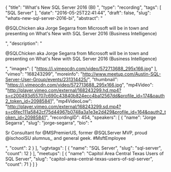 {
  "title": "What's New SQL Server 2016 (BI) ",
  "type": "recording",
  "tags": [
    "SQL Server"
  ],
  "date": "2016-05-25T22:41:44",
  "draft": false,
  "slug": "whats-new-sql-server-2016-bi",
  "abstract": "<p>@SQLChicken aka Jorge Segarra from Microsoft will be in town and presenting on What's New with SQL Server 2016 (Business Intelligence)</p>",
  "description": "<p>@SQLChicken aka Jorge Segarra from Microsoft will be in town and presenting on What's New with SQL Server 2016 (Business Intelligence)</p>",
  "images": [
    "https://i.vimeocdn.com/video/572713688_295x166.jpg"
  ],
  "vimeo": "168243299",
  "moreinfo": "http://www.meetup.com/Austin-SQL-Server-User-Group/events/231314425/",
  "thumbnail": "https://i.vimeocdn.com/video/572713688_295x166.jpg",
  "mp4Video": "http://player.vimeo.com/external/168243299.hd.mp4?s=c200493d55707c690c43840b824ecc4ba12567dd&profile_id=174&oauth2_token_id=20985841",
  "mp4VideoLow": "http://player.vimeo.com/external/168243299.sd.mp4?s=c6fec111a5842cf75d44967b0748a3a1e3e2d429&profile_id=164&oauth2_token_id=20985841",
  "recordingID": 454,
  "speakers": [
    {
      "name": "Jorge Segarra",
      "slug": "jorge-segarra",
      "bio": "<p>Sr Consultant for @MSPremierUS, former @SQLServer MVP, proud @ischoolSU alumnus,, and general geek. #MsftEmployee</p>",
      "count": 2
    }
  ],
  "ugtvtags": [
    {
      "name": "SQL Server",
      "slug": "sql-server",
      "count": 12
    }
  ],
  "meetups": [
    {
      "name": "Capitol Area Central Texas Users of SQL Server",
      "slug": "capitol-area-central-texas-users-of-sql-server",
      "count": 71
    }
  ]
}